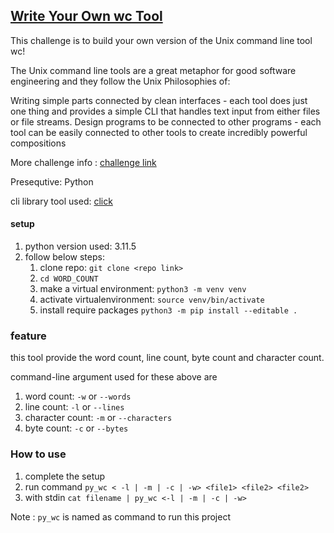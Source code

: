## [Write Your Own wc Tool](https://codingchallenges.fyi/challenges/challenge-wc)
This challenge is to build your own version of the Unix command line tool wc!

The Unix command line tools are a great metaphor for good software engineering and they follow the Unix Philosophies of:

Writing simple parts connected by clean interfaces - each tool does just one thing and provides a simple CLI that handles text input from either files or file streams.
Design programs to be connected to other programs - each tool can be easily connected to other tools to create incredibly powerful compositions

More challenge info : [challenge link](https://codingchallenges.fyi/challenges/challenge-wc)

Presequtive: Python

cli library tool used: [click](https://palletsprojects.com/p/click/)
#### setup
1. python version used: 3.11.5
2. follow below steps:
   1. clone repo: `git clone <repo link>`
   2. `cd WORD_COUNT`
   3. make a virtual environment: `python3 -m venv venv`
   4. activate virtualenvironment: `source venv/bin/activate`
   5. install require packages `python3 -m pip install --editable .`
   
### feature
this tool provide the word count, line count, byte count and character count.

command-line argument used for these above are
1. word count: `-w` or `--words`
2. line count: `-l` or `--lines`
3. character count: `-m` or `--characters`
4. byte count: `-c` or `--bytes`

### How to use
1. complete the setup
2. run command `py_wc < -l | -m | -c | -w> <file1> <file2> <file2>` 
3. with stdin `cat filename | py_wc <-l | -m | -c | -w>`
   
Note : `py_wc` is named as command to run this project